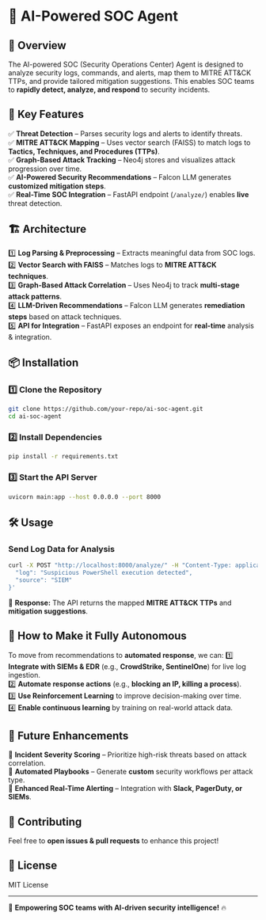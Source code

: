 # 🚀 AI-Powered SOC Agent

## 📌 Overview
The AI-powered SOC (Security Operations Center) Agent is designed to analyze security logs, commands, and alerts, map them to MITRE ATT&CK TTPs, and provide tailored mitigation suggestions. This enables SOC teams to **rapidly detect, analyze, and respond** to security incidents.

## 🎯 Key Features
✅ **Threat Detection** – Parses security logs and alerts to identify threats.  
✅ **MITRE ATT&CK Mapping** – Uses vector search (FAISS) to match logs to **Tactics, Techniques, and Procedures (TTPs)**.  
✅ **Graph-Based Attack Tracking** – Neo4j stores and visualizes attack progression over time.  
✅ **AI-Powered Security Recommendations** – Falcon LLM generates **customized mitigation steps**.  
✅ **Real-Time SOC Integration** – FastAPI endpoint (`/analyze/`) enables **live** threat detection.  

## 🏗️ Architecture
1️⃣ **Log Parsing & Preprocessing** – Extracts meaningful data from SOC logs.  
2️⃣ **Vector Search with FAISS** – Matches logs to **MITRE ATT&CK techniques**.  
3️⃣ **Graph-Based Attack Correlation** – Uses Neo4j to track **multi-stage attack patterns**.  
4️⃣ **LLM-Driven Recommendations** – Falcon LLM generates **remediation steps** based on attack techniques.  
5️⃣ **API for Integration** – FastAPI exposes an endpoint for **real-time** analysis & integration.  

## 📦 Installation
### **1️⃣ Clone the Repository**
```sh
git clone https://github.com/your-repo/ai-soc-agent.git
cd ai-soc-agent
```

### **2️⃣ Install Dependencies**
```sh
pip install -r requirements.txt
```

### **3️⃣ Start the API Server**
```sh
uvicorn main:app --host 0.0.0.0 --port 8000
```

## 🛠 Usage
### **Send Log Data for Analysis**
```sh
curl -X POST "http://localhost:8000/analyze/" -H "Content-Type: application/json" -d '{
  "log": "Suspicious PowerShell execution detected",
  "source": "SIEM"
}'
```
📌 **Response:** The API returns the mapped **MITRE ATT&CK TTPs** and **mitigation suggestions**.

## 🚀 How to Make it Fully Autonomous
To move from recommendations to **automated response**, we can:
1️⃣ **Integrate with SIEMs & EDR** (e.g., **CrowdStrike, SentinelOne**) for live log ingestion.  
2️⃣ **Automate response actions** (e.g., **blocking an IP, killing a process**).  
3️⃣ **Use Reinforcement Learning** to improve decision-making over time.  
4️⃣ **Enable continuous learning** by training on real-world attack data.  

## 📌 Future Enhancements
🔹 **Incident Severity Scoring** – Prioritize high-risk threats based on attack correlation.  
🔹 **Automated Playbooks** – Generate **custom** security workflows per attack type.  
🔹 **Enhanced Real-Time Alerting** – Integration with **Slack, PagerDuty, or SIEMs**.  

## 🤝 Contributing
Feel free to **open issues & pull requests** to enhance this project!

## 📜 License
MIT License  

---
🚀 **Empowering SOC teams with AI-driven security intelligence!** 🔥